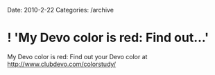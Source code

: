 Date: 2010-2-22
Categories: /archive

# ! 'My Devo color is red: Find out...'

My Devo color is red: Find out your Devo color at <a href="http://www.clubdevo.com/colorstudy/" rel="nofollow">http://www.clubdevo.com/colorstudy/</a>
